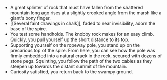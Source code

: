 - A great splinter of rock that must have fallen from the shattered mountain long ago rises at a slightly crooked angle from the marsh like a giant's bony finger.
- [[Several faint drawings in chalk]], faded to near invisibility, adorn the base of the spire.
- You test some handholds. The knobby rock makes for an easy climb. Quickly, you pull yourself up the short distance to its top.
- Supporting yourself on the ropeway pole, you stand up on the precarious top of the spire. From here, you can see how the pole was firmly embedded into a natural crack in the rock, secured with dozens of stone pegs. Squinting, you follow the path of the two cables as they steepen up towards the distant summit of the mountain.
- Curiosity satisfied, you return back to the swampy ground.